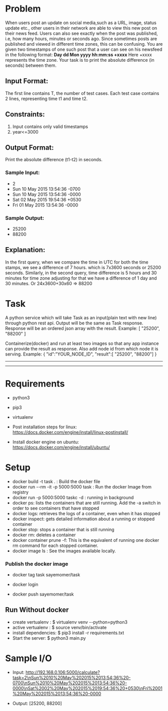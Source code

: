 
# Problem

When users post an update on social media,such as a URL, image, status update etc., other users
in their network are able to view this new post on their news feed. Users can also see exactly when
the post was published, i.e, how many hours, minutes or seconds ago.
Since sometimes posts are published and viewed in different time zones, this can be confusing. You
are given two timestamps of one such post that a user can see on his newsfeed in the following
format:
**Day dd Mon yyyy hh:mm:ss +xxxx**
Here +xxxx represents the time zone. Your task is to print the absolute difference (in seconds)
between them.

## Input Format:

The first line contains T, the number of test cases.
Each test case contains 2 lines, representing time t1 and time t2.

## Constraints:
1. Input contains only valid timestamps
2. year<=3000

## Output Format:
Print the absolute difference (t1-t2) in seconds.

### Sample Input:
* 2
* Sun 10 May 2015 13:54:36 -0700
* Sun 10 May 2015 13:54:36 -0000
* Sat 02 May 2015 19:54:36 +0530
* Fri 01 May 2015 13:54:36 -0000

### Sample Output:
- 25200
- 88200

## Explanation:
In the first query, when we compare the time in UTC for both the time stamps, we see a difference of
7 hours. which is 7x3600 seconds or 25200 seconds.
Similarly, in the second query, time difference is 5 hours and 30 minutes for time zone adjusting for
that we have a difference of 1 day and 30 minutes. Or 24x3600+30x60 => 88200


# Task 

A python service which will take Task as an input(plain text with new line) through python
rest api. Output will be the same as Task response. Response will be an ordered json array
with the result.
Example: [ "25200", "88200" ]

Containerize(docker) and run at least two images so that any app instance can
provide the result as response. Also add node id from which node it is serving.
Example:
{
"id":"YOUR_NODE_ID",
"result":[ "25200", "88200"]
}


---
---




# Requirements

* python3

* pip3 

* virtualenv

* Post installation steps for linux: https://docs.docker.com/engine/install/linux-postinstall/

* Install docker engine on ubuntu: https://docs.docker.com/engine/install/ubuntu/

# Setup

* docker build -t task . : Build the docker file
* docker run --rm -it -p 5000:5000 task : Run the docker Image from registry
* docker run -p 5000:5000 taskc -d : running in background
* docker ps: lists the containers that are still running. Add the -a switch in order to see containers that have stopped
* docker logs: retrieves the logs of a container, even when it has stopped
* docker inspect: gets detailed information about a running or stopped container
* docker stop: stops a container that is still running
* docker rm: deletes a container
* docker container prune -f: This is the equivalent of running one docker rm command for each stopped container.
* docker image ls : See the images available locally.

### Publish the docker image

* docker tag task sayemomer/task

* docker login

* docker push sayemomer/task

## Run Without docker

* create vertualenv : $ virtualenv venv --python=python3  
* active vertualenv : $ source venv/bin/activate
* install dependencies: $ pip3 install -r requirements.txt
* Start the server: $ python3 main.py

# Sample I/O

* Input: http://192.168.0.106:5000/calculate?task=2\nSun%2010%20May%202015%2013:54:36%20-0700\nSun%2010%20May%202015%2013:54:36%20-0000\nSat%2002%20May%202015%2019:54:36%20+0530\nFri%2001%20May%202015%2013:54:36%20-0000

* Output: [25200, 88200]


